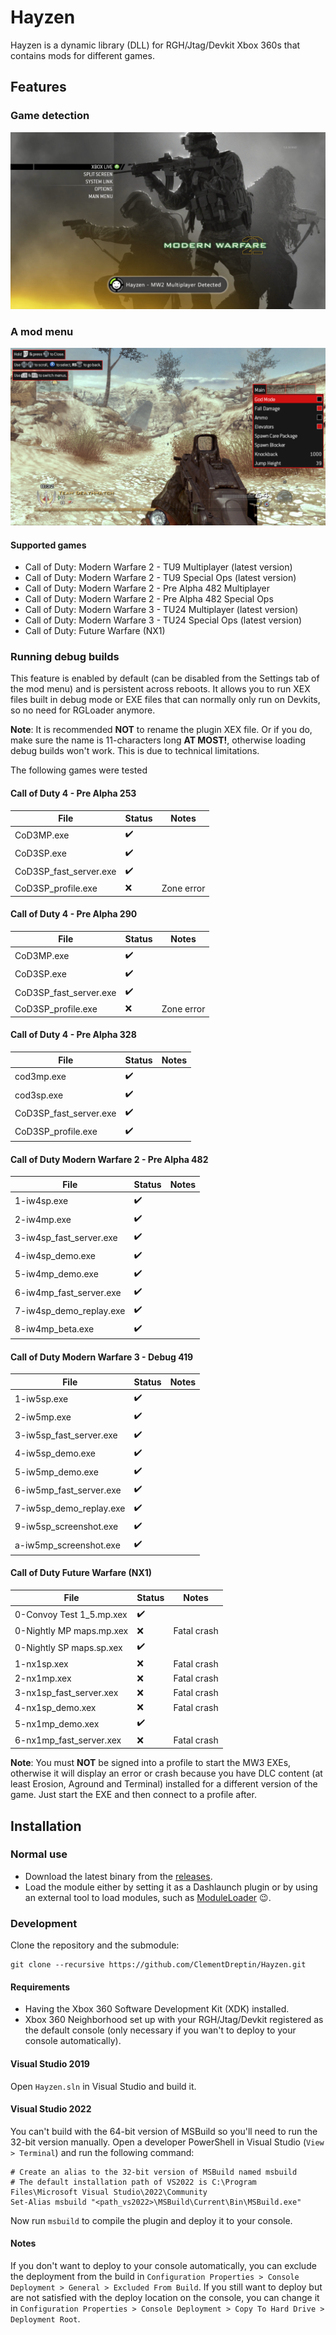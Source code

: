 # Hayzen

Hayzen is a dynamic library (DLL) for RGH/Jtag/Devkit Xbox 360s that contains mods for different games.

## Features

### Game detection

![MW2 Multiplayer Detected](./resources/screenshots/mw2-xnotify.png)

### A mod menu

![MW2 Multiplayer Detected](./resources/screenshots/mw2-menu.png)

#### Supported games

-   Call of Duty: Modern Warfare 2 - TU9 Multiplayer (latest version)
-   Call of Duty: Modern Warfare 2 - TU9 Special Ops (latest version)
-   Call of Duty: Modern Warfare 2 - Pre Alpha 482 Multiplayer
-   Call of Duty: Modern Warfare 2 - Pre Alpha 482 Special Ops
-   Call of Duty: Modern Warfare 3 - TU24 Multiplayer (latest version)
-   Call of Duty: Modern Warfare 3 - TU24 Special Ops (latest version)
-   Call of Duty: Future Warfare (NX1)

### Running debug builds

This feature is enabled by default (can be disabled from the Settings tab of the mod menu) and is persistent across reboots. It allows you to run XEX files built in debug mode or EXE files that can normally only run on Devkits, so no need for RGLoader anymore.

**Note**: It is recommended **NOT** to rename the plugin XEX file. Or if you do, make sure the name is 11-characters long **AT MOST!**, otherwise loading debug builds won't work. This is due to technical limitations.

The following games were tested

#### Call of Duty 4 - Pre Alpha 253

| File                   | Status             | Notes      |
| ---------------------- | ------------------ | ---------- |
| CoD3MP.exe             | :heavy_check_mark: |            |
| CoD3SP.exe             | :heavy_check_mark: |            |
| CoD3SP_fast_server.exe | :heavy_check_mark: |            |
| CoD3SP_profile.exe     | :x:                | Zone error |

#### Call of Duty 4 - Pre Alpha 290

| File                   | Status             | Notes      |
| ---------------------- | ------------------ | ---------- |
| CoD3MP.exe             | :heavy_check_mark: |            |
| CoD3SP.exe             | :heavy_check_mark: |            |
| CoD3SP_fast_server.exe | :heavy_check_mark: |            |
| CoD3SP_profile.exe     | :x:                | Zone error |

#### Call of Duty 4 - Pre Alpha 328

| File                   | Status             | Notes |
| ---------------------- | ------------------ | ----- |
| cod3mp.exe             | :heavy_check_mark: |       |
| cod3sp.exe             | :heavy_check_mark: |       |
| CoD3SP_fast_server.exe | :heavy_check_mark: |       |
| CoD3SP_profile.exe     | :heavy_check_mark: |       |

#### Call of Duty Modern Warfare 2 - Pre Alpha 482

| File                    | Status             | Notes |
| ----------------------- | ------------------ | ----- |
| 1-iw4sp.exe             | :heavy_check_mark: |       |
| 2-iw4mp.exe             | :heavy_check_mark: |       |
| 3-iw4sp_fast_server.exe | :heavy_check_mark: |       |
| 4-iw4sp_demo.exe        | :heavy_check_mark: |       |
| 5-iw4mp_demo.exe        | :heavy_check_mark: |       |
| 6-iw4mp_fast_server.exe | :heavy_check_mark: |       |
| 7-iw4sp_demo_replay.exe | :heavy_check_mark: |       |
| 8-iw4mp_beta.exe        | :heavy_check_mark: |       |

#### Call of Duty Modern Warfare 3 - Debug 419

| File                    | Status             | Notes |
| ----------------------- | ------------------ | ----- |
| 1-iw5sp.exe             | :heavy_check_mark: |       |
| 2-iw5mp.exe             | :heavy_check_mark: |       |
| 3-iw5sp_fast_server.exe | :heavy_check_mark: |       |
| 4-iw5sp_demo.exe        | :heavy_check_mark: |       |
| 5-iw5mp_demo.exe        | :heavy_check_mark: |       |
| 6-iw5mp_fast_server.exe | :heavy_check_mark: |       |
| 7-iw5sp_demo_replay.exe | :heavy_check_mark: |       |
| 9-iw5sp_screenshot.exe  | :heavy_check_mark: |       |
| a-iw5mp_screenshot.exe  | :heavy_check_mark: |       |

#### Call of Duty Future Warfare (NX1)

| File                     | Status             | Notes       |
| ------------------------ | ------------------ | ----------- |
| 0-Convoy Test 1_5.mp.xex | :heavy_check_mark: |             |
| 0-Nightly MP maps.mp.xex | :x:                | Fatal crash |
| 0-Nightly SP maps.sp.xex | :heavy_check_mark: |             |
| 1-nx1sp.xex              | :x:                | Fatal crash |
| 2-nx1mp.xex              | :x:                | Fatal crash |
| 3-nx1sp_fast_server.xex  | :x:                | Fatal crash |
| 4-nx1sp_demo.xex         | :x:                | Fatal crash |
| 5-nx1mp_demo.xex         | :heavy_check_mark: |             |
| 6-nx1mp_fast_server.xex  | :x:                | Fatal crash |

**Note**: You must **NOT** be signed into a profile to start the MW3 EXEs, otherwise it will display an error or crash because you have DLC content (at least Erosion, Aground and Terminal) installed for a different version of the game. Just start the EXE and then connect to a profile after.

## Installation

### Normal use

-   Download the latest binary from the [releases](https://github.com/ClementDreptin/Hayzen/releases).
-   Load the module either by setting it as a Dashlaunch plugin or by using an external tool to load modules, such as [ModuleLoader](https://github.com/ClementDreptin/ModuleLoader) :wink:.

### Development

Clone the repository and the submodule:

```
git clone --recursive https://github.com/ClementDreptin/Hayzen.git
```

#### Requirements

-   Having the Xbox 360 Software Development Kit (XDK) installed.
-   Xbox 360 Neighborhood set up with your RGH/Jtag/Devkit registered as the default console (only necessary if you wan't to deploy to your console automatically).

#### Visual Studio 2019

Open `Hayzen.sln` in Visual Studio and build it.

#### Visual Studio 2022

You can't build with the 64-bit version of MSBuild so you'll need to run the 32-bit version manually. Open a developer PowerShell in Visual Studio (`View > Terminal`) and run the following command:

```PS1
# Create an alias to the 32-bit version of MSBuild named msbuild
# The default installation path of VS2022 is C:\Program Files\Microsoft Visual Studio\2022\Community
Set-Alias msbuild "<path_vs2022>\MSBuild\Current\Bin\MSBuild.exe"
```

Now run `msbuild` to compile the plugin and deploy it to your console.

#### Notes

If you don't want to deploy to your console automatically, you can exclude the deployment from the build in `Configuration Properties > Console Deployment > General > Excluded From Build`.
If you still want to deploy but are not satisfied with the deploy location on the console, you can change it in `Configuration Properties > Console Deployment > Copy To Hard Drive > Deployment Root`.
